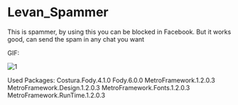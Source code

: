 # Levan_Spammer

This is spammer, by using this you can be blocked in Facebook. But it works good, can send the spam in any chat you want

GIF: 

![1](https://user-images.githubusercontent.com/38010166/83965896-0e982900-a8c8-11ea-8473-d6d6678fe49e.gif)


Used Packages: 
Costura.Fody.4.1.0
Fody.6.0.0
MetroFramework.1.2.0.3
MetroFramework.Design.1.2.0.3
MetroFramework.Fonts.1.2.0.3
MetroFramework.RunTime.1.2.0.3
